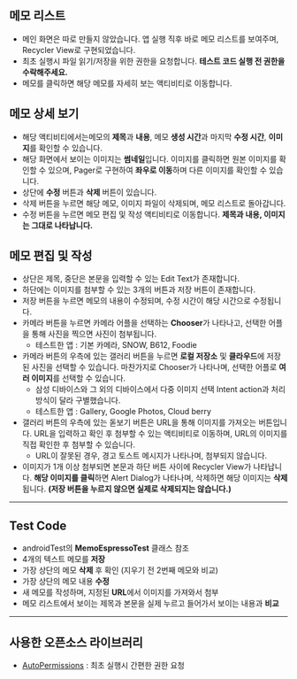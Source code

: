## 메모 리스트
* 메인 화면은 따로 만들지 않았습니다. 앱 실행 직후 바로 메모 리스트를 보여주며, Recycler View로 구현되었습니다.
* 최초 실행시 파일 읽기/저장을 위한 권한을 요청합니다. **테스트 코드 실행 전 권한을 수락해주세요.**
* 메모를 클릭하면 해당 메모를 자세히 보는 액티비티로 이동합니다.

## 메모 상세 보기
* 해당 액티비티에서는메모의 **제목**과 **내용**, 메모 **생성 시간**과 마지막 **수정 시간**, **이미지**를 확인할 수 있습니다.
* 해당 화면에서 보이는 이미지는 **썸네일**입니다. 이미지를 클릭하면 원본 이미지를 확인할 수 있으며, Pager로 구현하여 **좌우로 이동**하며 다른 이미지를 확인할 수 있습니다.
* 상단에 **수정** 버튼과 **삭제** 버튼이 있습니다.
 * 삭제 버튼을 누르면 해당 메모, 이미지 파일이 삭제되며, 메모 리스트로 돌아갑니다.
 * 수정 버튼을 누르면 메모 편집 및 작성 액티비티로 이동합니다. **제목과 내용, 이미지는 그대로 나타납니다.**

## 메모 편집 및 작성
* 상단은 제목, 중단은 본문을 입력할 수 있는 Edit Text가 존재합니다.
* 하단에는 이미지를 첨부할 수 있는 3개의 버튼과 저장 버튼이 존재합니다.
 * 저장 버튼을 누르면 메모의 내용이 수정되며, 수정 시간이 해당 시간으로 수정됩니다.
 * 카메라 버튼을 누르면 카메라 어플을 선택하는 **Chooser**가 나타나고, 선택한 어플을 통해 사진을 찍으면 사진이 첨부됩니다.
    * 테스트한 앱 : 기본 카메라, SNOW, B612, Foodie
 * 카메라 버튼의 우측에 있는 갤러리 버튼을 누르면 **로컬 저장소** 및 **클라우드**에 저장된 사진을 선택할 수 있습니다. 마찬가지로 Chooser가 나타나며, 선택한 어플로 **여러 이미지**를 선택할 수 있습니다.
    * 삼성 디바이스와 그 외의 디바이스에서 다중 이미지 선택 Intent action과 처리 방식이 달라 구별했습니다.
    * 테스트한 앱 : Gallery, Google Photos, Cloud berry
 * 갤러리 버튼의 우측에 있는 돋보기 버튼은 URL을 통해 이미지를 가져오는 버튼입니다. URL을 입력하고 확인 후 첨부할 수 있는 액티비티로 이동하며, URL의 이미지를 직접 확인한 후 첨부할 수 있습니다.
    * URL이 잘못된 경우, 경고 토스트 메시지가 나타나며, 첨부되지 않습니다.
* 이미지가 1개 이상 첨부되면 본문과 하단 버튼 사이에 Recycler View가 나타납니다. **해당 이미지를 클릭**하면 Alert Dialog가 나타나며, 삭제하면 해당 이미지는 **삭제**됩니다. **(저장 버튼을 누르지 않으면 실제로 삭제되지는 않습니다.)**


----
## Test Code
* androidTest의 **MemoEspressoTest** 클래스 참조
* 4개의 텍스트 메모를 **저장**
* 가장 상단의 메모 **삭제** 후 확인 (지우기 전 2번째 메모와 비교)
* 가장 상단의 메모 내용 **수정**
* 새 메모를 작성하며, 지정된 **URL**에서 이미지를 가져와서 첨부
* 메모 리스트에서 보이는 제목과 본문을 실제 누르고 들어가서 보이는 내용과 **비교**


----
## 사용한 오픈소스 라이브러리
* [AutoPermissions](https://github.com/pedroSG94/AutoPermissions) : 최초 실행시 간편한 권한 요청
